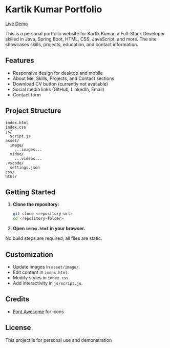 # Kartik Kumar Portfolio

[Live Demo](https://kartikkji.github.io/kartik-portfolio/)

This is a personal portfolio website for Kartik Kumar, a Full-Stack Developer skilled in Java, Spring Boot, HTML, CSS, JavaScript, and more. The site showcases skills, projects, education, and contact information.

## Features

- Responsive design for desktop and mobile
- About Me, Skills, Projects, and Contact sections
- Download CV button (currently not available)
- Social media links (GitHub, LinkedIn, Email)
- Contact form

## Project Structure

```
index.html
index.css
js/
  script.js
asset/
  image/
    ...images...
  video/
    ...videos...
.vscode/
  settings.json
css/
html/
```

## Getting Started

1. **Clone the repository:**
   ```sh
   git clone <repository-url>
   cd <repository-folder>
   ```

2. **Open `index.html` in your browser.**

No build steps are required; all files are static.

## Customization

- Update images in `asset/image/`.
- Edit content in `index.html`.
- Modify styles in `index.css`.
- Add interactivity in `js/script.js`.

## Credits

- [Font Awesome](https://fontawesome.com/) for icons

## License

This project is for personal use and demonstration
